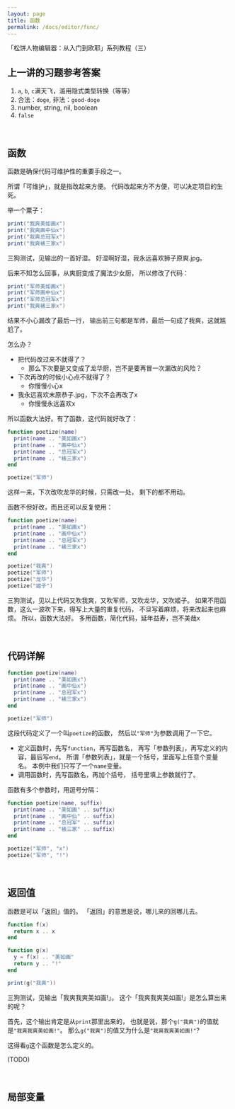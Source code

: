 ```yaml
---
layout: page
title: 函数
permalink: /docs/editor/func/
---
```


「松饼人物编辑器：从入门到欧耶」系列教程（三）

## 上一讲的习题参考答案

1) `a`, `b`, `c`满天飞，滥用隐式类型转换（等等）  
2) 合法：`doge`, 非法：`good-doge`  
3) number, string, nil, boolean  
4) `false`

<br />

## 函数

函数是确保代码可维护性的重要手段之一。

所谓「可维护」，就是指改起来方便。
代码改起来方不方便，可以决定项目的生死。

举一个粟子：

```lua
print("我爽美如画x")
print("我爽画中仙x")
print("我爽总冠军x")
print("我爽裱三家x")
```

三狗测试，见输出的一首好湿。
好湿啊好湿，我永远喜欢狮子原爽.jpg。

后来不知怎么回事，从爽厨变成了魔法少女厨，
所以修改了代码：

```lua
print("军师美如画x")
print("军师画中仙x")
print("军师总冠军x")
print("我爽裱三家x")
```

结果不小心漏改了最后一行，
输出前三句都是军师，最后一句成了我爽，这就尴尬了。

怎么办？

- 把代码改过来不就得了？
    - 那么下次要是又变成了龙华厨，岂不是要再冒一次漏改的风险？
- 下次再改的时候小心点不就得了？
    - 你慢慢小心x
- 我永远喜欢末原恭子.jpg，下次不会再改了x
    - 你慢慢永远喜欢x

所以函数大法好。有了函数，这代码就好改了：

```lua
function poetize(name)
  print(name .. "美如画x")
  print(name .. "画中仙x")
  print(name .. "总冠军x")
  print(name .. "裱三家x")
end

poetize("军师")
```

这样一来，下次改吹龙华的时候，只需改一处，
剩下的都不用动。

函数不但好改，而且还可以反复使用：

```lua
function poetize(name)
  print(name .. "美如画x")
  print(name .. "画中仙x")
  print(name .. "总冠军x")
  print(name .. "裱三家x")
end

poetize("我爽")
poetize("军师")
poetize("龙华")
poetize("姬子")
```

三狗测试，见以上代码又吹我爽，又吹军师，又吹龙华，又吹姬子。
如果不用函数，这么一波吹下来，得写上大量的重复代码，
不旦写着麻烦，将来改起来也麻烦。
所以，函数大法好。
多用函数，简化代码，延年益寿，岂不美哉x

<br />

## 代码详解

```lua
function poetize(name)
  print(name .. "美如画x")
  print(name .. "画中仙x")
  print(name .. "总冠军x")
  print(name .. "裱三家x")
end

poetize("军师")
```

这段代码定义了一个叫`poetize`的函数，
然后以`"军师"`为参数调用了一下它。

- 定义函数时，先写`function`，再写函数名，
  再写「参数列表」，再写定义的内容，最后写`end`。
  所谓「参数列表」，就是一个括号，里面写上任意个变量名。
  本例中我们只写了一个`name`变量。
- 调用函数时，先写函数名，再加个括号，
  括号里填上参数就行了。

函数有多个参数时，用逗号分隔：

```lua
function poetize(name, suffix)
  print(name .. "美如画" .. suffix)
  print(name .. "画中仙" .. suffix)
  print(name .. "总冠军" .. suffix)
  print(name .. "裱三家" .. suffix)
end

poetize("军师", "x")
poetize("军师", "!")
```

<br />

## 返回值

函数是可以「返回」值的。
「返回」的意思是说，哪儿来的回哪儿去。

```lua
function f(x)
  return x .. x
end

function g(x)
  y = f(x) .. "美如画"
  return y .. "!"
end

print(g("我爽"))
```

三狗测试，见输出「我爽我爽美如画!」。
这个「我爽我爽美如画!」是怎么算出来的呢？

首先，这个输出肯定是从`print`那里出来的，
也就是说，那个`g("我爽")`的值就是`"我爽我爽美如画!"`。
那么`g("我爽")`的值又为什么是`"我爽我爽美如画!"`?

这得看`g`这个函数是怎么定义的。

(TODO)

<br />

## 局部变量

